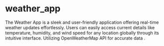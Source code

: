 # weather_app
The Weather App is a sleek and user-friendly application offering real-time weather updates effortlessly. Users can easily access current details like temperature, humidity, and wind speed for any location globally through its intuitive interface. Utilizing OpenWeatherMap API for accurate data .
